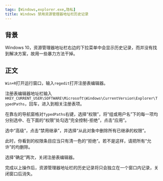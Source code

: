 ```yaml
---
tags: [Windows,explorer.exe,隐私]
title: Windows 禁用资源管理器地址栏历史记录
---
```


## 背景

Windows 10，资源管理器地址栏右边的下拉菜单中会显示历史记录，而并没有找到解决方案，故用一些暴力方法干掉。

## 正文

`Win+R`打开运行窗口，输入`regedit`打开注册表编辑器。

注册表编辑器地址栏输入`HKEY_CURRENT_USER\SOFTWARE\Microsoft\Windows\CurrentVersion\Explorer\TypedPaths`，回车，进入到相关注册表项。

在靠左的导航窗格对`TypedPaths`右键，选择“权限”，将“组或用户名”下的每一项均分别选中、在下面的“权限”处勾选“完全控制-拒绝”，点击“应用”。

选中“高级”，点击“禁用继承”，并选择“从此对象中删除所有已继承的权限”。

此时，你看到的权限条目应当只有清一色的“拒绝”。若不是这样，请把所有“允许”的均删除。

选择“确定”两次，关闭注册表编辑器。

完成以上操作后，资源管理器地址栏的历史记录将只会独立在一个窗口内记录，关闭窗口后消失。

